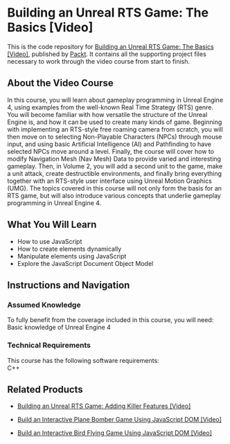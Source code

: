 # Building an Unreal RTS Game: The Basics [Video]
This is the code repository for [Building an Unreal RTS Game: The Basics [Video]](https://www.packtpub.com/application-development/building-unreal-rts-game-basics-video?utm_source=github&utm_medium=repository&utm_campaign=9781787285279), published by [Packt](https://www.packtpub.com/?utm_source=github). It contains all the supporting project files necessary to work through the video course from start to finish.
## About the Video Course
In this course, you will learn about gameplay programming in Unreal Engine 4, using examples from the well-known Real Time Strategy (RTS) genre. You will become familiar with how versatile the structure of the Unreal Engine is, and how it can be used to create many kinds of game. Beginning with implementing an RTS-style free roaming camera from scratch, you will then move on to selecting Non-Playable Characters (NPCs) through mouse input, and using basic Artificial Intelligence (AI) and Pathfinding to have selected NPCs move around a level. Finally, the course will cover how to modify Navigation Mesh (Nav Mesh) Data to provide varied and interesting gameplay. 
Then, in Volume 2, you will add a second unit to the game, make a unit attack, create destructible environments, and finally bring everything together with an RTS-style user interface using Unreal Motion Graphics (UMG).
The topics covered in this course will not only form the basis for an RTS game, but will also introduce various concepts that underlie gameplay programming in Unreal Engine 4.

<H2>What You Will Learn</H2>
<DIV class=book-info-will-learn-text>
<UL>
<LI>How to use JavaScript 
<LI>How to create elements dynamically 
<LI>Manipulate elements using JavaScript 
<LI>Explore the JavaScript Document Object Model </LI></UL></DIV>

## Instructions and Navigation
### Assumed Knowledge
To fully benefit from the coverage included in this course, you will need:<br/>
Basic knowledge of Unreal Engine 4
### Technical Requirements
This course has the following software requirements:<br/>
C++

## Related Products
* [Building an Unreal RTS Game: Adding Killer Features [Video]](https://www.packtpub.com/application-development/building-unreal-rts-game-adding-killer-features-video?utm_source=github&utm_medium=repository&utm_campaign=9781787120945)

* [Build an Interactive Plane Bomber Game Using JavaScript DOM [Video]](https://www.packtpub.com/application-development/build-interactive-plane-bomber-game-using-javascript-dom-video?utm_source=github&utm_medium=repository&utm_campaign=9781838821883)

* [Build an Interactive Bird Flying Game Using JavaScript DOM [Video]](https://www.packtpub.com/application-development/build-interactive-bird-flying-game-using-javascript-dom-video?utm_source=github&utm_medium=repository&utm_campaign=9781838823702)

